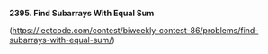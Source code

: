 __2395. Find Subarrays With Equal Sum__

(https://leetcode.com/contest/biweekly-contest-86/problems/find-subarrays-with-equal-sum/)


